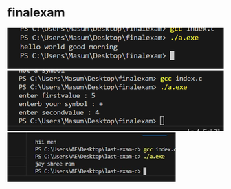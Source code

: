 # finalexam
![alt text](<Screenshot 2024-02-08 130455.png>)
![alt text](<Screenshot 2024-02-08 131004.png>)
![alt text](<WhatsApp Image 2024-02-02 at 12.34.09 PM (1).jpeg>)
